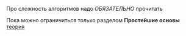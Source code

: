Про сложность алгоритмов надо *ОБЯЗАТЕЛЬНО* прочитать

Пока можно ограничиться только разделом __Простейшие основы__
[теория](https://notes.algoprog.ru/complexity/index.html)
